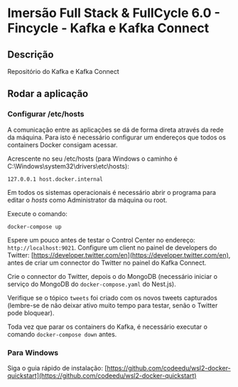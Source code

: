 # Imersão Full Stack & FullCycle 6.0 - Fincycle - Kafka e Kafka Connect

## Descrição

Repositório do Kafka e Kafka Connect

## Rodar a aplicação

### Configurar /etc/hosts

A comunicação entre as aplicações se dá de forma direta através da rede da máquina.
Para isto é necessário configurar um endereços que todos os containers Docker consigam acessar.

Acrescente no seu /etc/hosts (para Windows o caminho é C:\Windows\system32\drivers\etc\hosts):
```
127.0.0.1 host.docker.internal
```
Em todos os sistemas operacionais é necessário abrir o programa para editar o *hosts* como Administrator da máquina ou root.

Execute o comando:

```
docker-compose up
```

Espere um pouco antes de testar o Control Center no endereço: `http://localhost:9021`.
Configure um client no painel de developers do Twitter: [https://developer.twitter.com/en](https://developer.twitter.com/en), antes de criar um connector do Twitter no painel do Kafka Connect.

Crie o connector do Twitter, depois o do MongoDB (necessário iniciar o serviço do MongoDB do `docker-compose.yaml` do Nest.js).

Verifique se o tópico `tweets` foi criado com os novos tweets capturados (lembre-se de não deixar ativo muito tempo para testar, senão o Twitter pode bloquear).

Toda vez que parar os containers do Kafka, é necessário executar o comando `docker-compose down` antes.


### Para Windows 

Siga o guia rápido de instalação: [https://github.com/codeedu/wsl2-docker-quickstart](https://github.com/codeedu/wsl2-docker-quickstart) 